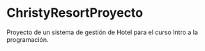 # ChristyResortProyecto
Proyecto de un sistema de gestión de Hotel para el curso Intro a la programación.  
